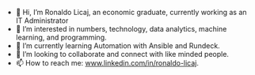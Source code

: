- 👋 Hi, I’m Ronaldo Licaj, an economic graduate, currently working as an IT Administrator
- 👀 I’m interested in numbers, technology, data analytics, machine learning, and programming.
- 🌱 I’m currently learning Automation with Ansible and Rundeck.
- 💞️ I’m looking to collaborate and connect with like minded people.
- 📫 How to reach me: www.linkedin.com/in/ronaldo-licaj.

<!---
ronlicaj/ronlicaj is a ✨ special ✨ repository because its `README.md` (this file) appears on your GitHub profile.
You can click the Preview link to take a look at your changes.
--->
